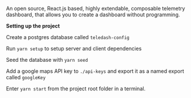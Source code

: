 An open source, React.js based, highly extendable, composable telemetry dashboard, that allows you to create a dashboard without programming.

**Setting up the project**


Create a postgres database called `teledash-config`

Run `yarn setup` to setup server and client dependencies

Seed the database with `yarn seed`

Add a google maps API key to `./api-keys` and export it as a named export called `googleKey`

Enter `yarn start` from the project root folder in a terminal.

